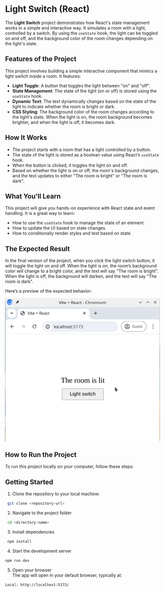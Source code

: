 # Light Switch  (React)

The **Light Switch** project demonstrates how React's state management works in a simple and interactive way. It simulates a room with a light, controlled by a switch. By using the `useState` hook, the light can be toggled on and off, and the background color of the room changes depending on the light's state.

## Features of the Project

This project involves building a simple interactive component that mimics a light switch inside a room. It features:

- **Light Toggle**: A button that toggles the light between "on" and "off".
- **State Management**: The state of the light (on or off) is stored using the `useState` hook.
- **Dynamic Text**: The text dynamically changes based on the state of the light to indicate whether the room is bright or dark.
- **CSS Styling**: The background color of the room changes according to the light's state. When the light is on, the room background becomes brighter, and when the light is off, it becomes dark.

## How It Works

- The project starts with a room that has a light controlled by a button.
- The state of the light is stored as a boolean value using React’s `useState` hook.
- When the button is clicked, it toggles the light on and off.
- Based on whether the light is on or off, the room's background changes, and the text updates to either "The room is bright" or "The room is dark".

## What You'll Learn

This project will give you hands-on experience with React state and event handling. It is a great way to learn:

- How to use the `useState` hook to manage the state of an element.
- How to update the UI based on state changes.
- How to conditionally render styles and text based on state.

## The Expected Result

In the final version of the project, when you click the light switch button, it will toggle the light on and off. When the light is on, the room’s background color will change to a bright color, and the text will say "The room is bright". When the light is off, the background will darken, and the text will say "The room is dark".

Here’s a preview of the expected behavior:

![Expected Result](./reference.gif)

## How to Run the Project

To run this project locally on your computer, follow these steps:

## Getting Started
1. Clone the repository to your local machine:
  ```bash
   git clone <repository-url>
  ```
  2. Navigate to the project folder
  ```bash
   cd <directory-name>
  ```
  3. Install dependencies
  ```bash
   npm install
  ```
  4. Start the development server
   ```bash
   npm run dev
  ```
  5. Open your browser \
     The app will open in your default browser, typically at:
  ```bash
  Local: http://localhost:5173/

